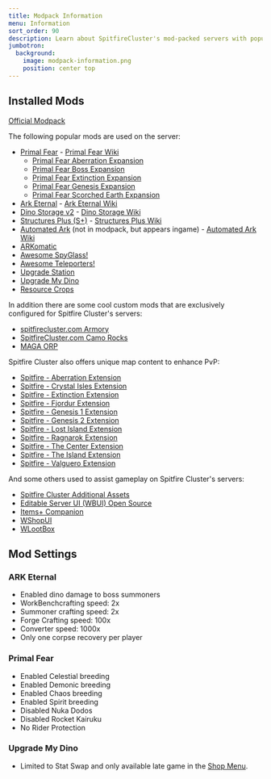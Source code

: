 ```yaml
---
title: Modpack Information
menu: Information
sort_order: 90
description: Learn about SpitfireCluster's mod-packed servers with popular additions and exclusive enhancements.
jumbotron:
  background:
    image: modpack-information.png
    position: center top
---
```


## Installed Mods

[Official Modpack](https://steamcommunity.com/sharedfiles/filedetails/?id=2935342943)

The following popular mods are used on the server:

- [Primal Fear](https://steamcommunity.com/sharedfiles/filedetails/?id=839162288) - [Primal Fear Wiki](https://primalfear.wiki.gg/wiki/Primal_Fear)
  - [Primal Fear Aberration Expansion](https://steamcommunity.com/sharedfiles/filedetails/?id=1315573129)
  - [Primal Fear Boss Expansion](https://steamcommunity.com/sharedfiles/filedetails/?id=899987403)
  - [Primal Fear Extinction Expansion](https://steamcommunity.com/sharedfiles/filedetails/?id=1681125667)
  - [Primal Fear Genesis Expansion](https://steamcommunity.com/sharedfiles/filedetails/?id=2200048898)
  - [Primal Fear Scorched Earth Expansion](https://steamcommunity.com/sharedfiles/filedetails/?id=902157012)
- [Ark Eternal](https://steamcommunity.com/sharedfiles/filedetails/?id=893735676) - [Ark Eternal Wiki](https://ark.wiki.gg/wiki/Mod:Ark_Eternal)
- [Dino Storage v2](https://steamcommunity.com/sharedfiles/filedetails/?id=1609138312) - [Dino Storage Wiki](https://ark.wiki.gg/wiki/Mod:Dino_Storage)
- [Structures Plus (S+)](https://steamcommunity.com/sharedfiles/filedetails/?id=731604991) - [Structures Plus Wiki](https://ark.wiki.gg/wiki/Mod:Structures_Plus)
- [Automated Ark](https://steamcommunity.com/sharedfiles/filedetails/?id=812655342) (not in modpack, but appears ingame) - [Automated Ark Wiki](https://steamcommunity.com/workshop/filedetails/discussion/812655342/)
- [ARKomatic](https://steamcommunity.com/sharedfiles/filedetails/?id=1231538641)
- [Awesome SpyGlass!](https://steamcommunity.com/sharedfiles/filedetails/?id=1404697612)
- [Awesome Teleporters!](https://steamcommunity.com/sharedfiles/filedetails/?id=889745138)
- [Upgrade Station](https://steamcommunity.com/sharedfiles/filedetails/?id=821530042)
- [Upgrade My Dino](https://steamcommunity.com/sharedfiles/filedetails/?id=1961542614)
- [Resource Crops](https://steamcommunity.com/sharedfiles/filedetails/?id=700624475)

In addition there are some cool custom mods that are exclusively configured for Spitfire Cluster's servers:
- [spitfirecluster.com Armory](https://steamcommunity.com/sharedfiles/filedetails/?id=2831126384)
- [SpitfireCluster.com Camo Rocks](https://steamcommunity.com/sharedfiles/filedetails/?id=2794515580)
- [MAGA ORP](https://steamcommunity.com/sharedfiles/filedetails/?id=2031840245)

Spitfire Cluster also offers unique map content to enhance PvP:
- [Spitfire - Aberration Extension](https://steamcommunity.com/sharedfiles/filedetails/?id=3030933655)
- [Spitfire - Crystal Isles Extension](https://steamcommunity.com/sharedfiles/filedetails/?id=2980608117)
- [Spitfire - Extinction Extension](https://steamcommunity.com/sharedfiles/filedetails/?id=2978555125)
- [Spitfire - Fjordur Extension](https://steamcommunity.com/sharedfiles/filedetails/?id=2999695839)
- [Spitfire - Genesis 1 Extension](https://steamcommunity.com/sharedfiles/filedetails/?id=3048456247)
- [Spitfire - Genesis 2 Extension](https://steamcommunity.com/sharedfiles/filedetails/?id=3048464342)
- [Spitfire - Lost Island Extension](https://steamcommunity.com/sharedfiles/filedetails/?id=2991205674)
- [Spitfire - Ragnarok Extension](https://steamcommunity.com/sharedfiles/filedetails/?id=2966828943)
- [Spitfire - The Center Extension](https://steamcommunity.com/sharedfiles/filedetails/?id=2970229252)
- [Spitfire - The Island Extension](https://steamcommunity.com/sharedfiles/filedetails/?id=2973923045)
- [Spitfire - Valguero Extension](https://steamcommunity.com/sharedfiles/filedetails/?id=2976221827)

And some others used to assist gameplay on Spitfire Cluster's servers:
- [Spitfire Cluster Additional Assets](https://steamcommunity.com/sharedfiles/filedetails/?id=2512577843)
- [Editable Server UI (WBUI) Open Source](https://steamcommunity.com/sharedfiles/filedetails/?id=924619115)
- [Items+ Companion](https://steamcommunity.com/sharedfiles/filedetails/?id=2564546455)
- [WShopUI](https://steamcommunity.com/sharedfiles/filedetails/?id=2183584447)
- [WLootBox](https://steamcommunity.com/sharedfiles/filedetails/?id=2397436604)

## Mod Settings

### ARK Eternal

- Enabled dino damage to boss summoners
- WorkBenchcrafting speed: 2x
- Summoner crafting speed: 2x
- Forge Crafting speed: 100x
- Converter speed: 1000x
- Only one corpse recovery per player

### Primal Fear

- Enabled Celestial breeding
- Enabled Demonic breeding
- Enabled Chaos breeding
- Enabled Spirit breeding
- Disabled Nuka Dodos
- Disabled Rocket Kairuku
- No Rider Protection

### Upgrade My Dino

- Limited to Stat Swap and only available late game in the [Shop Menu](../shop-menu/).
